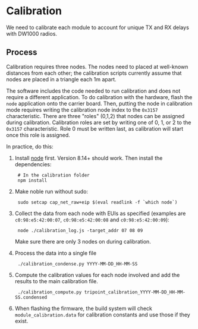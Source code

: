 Calibration
===========

We need to calibrate each module to account for unique TX and RX
delays with DW1000 radios.


Process
-------

Calibration requires three nodes. The nodes need to placed at
well-known distances from each other; the calibration scripts currently
assume that nodes are placed in a triangle each 1m apart.

The software includes the code needed to run calibration and does not require a different application. To do
calibration with the hardware, flash the `node` application onto the carrier board. Then, putting
the node in calibration mode requires writing the calibration node index
to the `0x3157` characteristic. There are three "roles" (0,1,2) that nodes
can be assigned during calibration. Calibration roles are set by writing
one of 0, 1, or 2 to the `0x3157` characteristic. Role 0 must be written
last, as calibration will start once this role is assigned.

In practice, do this:

1. Install [node](https://nodejs.org/en/download/) first. Version 8.14+ should work.
Then install the dependencies:

        # In the calibration folder
        npm install

1. Make noble run without sudo:

        sudo setcap cap_net_raw+eip $(eval readlink -f `which node`)

2. Collect the data from each node with EUIs as specified (examples are `c0:98:e5:42:00:07`, `c0:98:e5:42:00:08` and `c0:98:e5:42:00:09`):

        node ./calibration_log.js -target_addr 07 08 09

    Make sure there are only 3 nodes on during calibration.

3. Process the data into a single file

        ./calibration_condense.py YYYY-MM-DD_HH-MM-SS

4. Compute the calibration values for each node involved and add the
results to the main calibration file.

        ./calibration_compute.py tripoint_calibration_YYYY-MM-DD_HH-MM-SS.condensed

5. When flashing the firmware, the build system will check
`module_calibration.data` for calibration constants and use those
if they exist.


